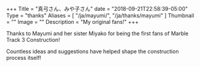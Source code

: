 +++
Title = "真弓さん、みや子さん"
date = "2018-09-21T22:58:39-05:00"
Type = "thanks"
Aliases = [
    "/ja/mayumi/",
    "/ja/thanks/mayumi"
]
Thumbnail = ""
Image = ""
Description = "My original fans!"
+++

Thanks to Mayumi and her sister Miyako for being the first fans of Marble Track 3 Construction!

Countless ideas and suggestions have helped shape the construction process itself!
